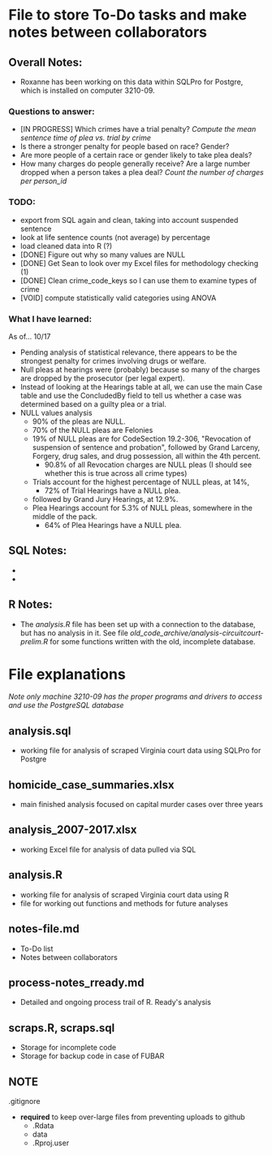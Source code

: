 # File to store To-Do tasks and make notes between collaborators

## Overall Notes:
* Roxanne has been working on this data within SQLPro for Postgre, which is installed on computer 3210-09. 

### Questions to answer:
* [IN PROGRESS] Which crimes have a trial penalty? _Compute the mean sentence time of plea  vs. trial by crime_
* Is there a stronger penalty for people based on race? Gender?
* Are more people of a certain race or gender likely to take plea deals?
* How many charges do people generally receive? Are a large number dropped when a person takes a plea deal? _Count the number of charges per person\_id_

### TODO:
* export from SQL again and clean, taking into account suspended sentence
* look at life sentence counts (not average) by percentage
* load cleaned data into R (?)
* [DONE] Figure out why so many values are NULL
* [DONE] Get Sean to look over my Excel files for methodology checking (1)
* [DONE] Clean crime\_code\_keys so I can use them to examine types of crime
* [VOID] compute statistically valid categories using ANOVA


### What I have learned:
As of... 10/17
* Pending analysis of statistical relevance, there appears to be the strongest penalty for crimes involving drugs or welfare.
* Null pleas at hearings were (probably) because so many of the charges are dropped by the prosecutor (per legal expert).
* Instead of looking at the Hearings table at all, we can use the main Case table and use the ConcludedBy field to tell us whether a case was determined based on a guilty plea or a trial.
* NULL values analysis
	* 90% of the pleas are NULL.
	* 70% of the NULL pleas are Felonies
	* 19% of NULL pleas are for CodeSection 19.2-306, "Revocation of suspension of sentence and probation", followed by Grand Larceny, Forgery, drug sales, and drug possession, all within the 4th percent. 
		* 90.8% of all Revocation charges are NULL pleas (I should see whether this is true across all crime types)
	* Trials account for the highest percentage of NULL pleas, at 14%, 
		* 72% of Trial Hearings have a NULL plea.
	* followed by Grand Jury Hearings, at 12.9%. 
	* Plea Hearings account for 5.3% of NULL pleas, somewhere in the middle of the pack.
		* 64% of Plea Hearings have a NULL plea.


## SQL Notes:
* 
* 

## R Notes:
* The _analysis.R_ file has been set up with a connection to the database, but has no analysis in it. See file _old\_code\_archive/analysis-circuitcourt-prelim.R_ for some functions written with the old, incomplete database.

# File explanations
*Note only machine 3210-09 has the proper programs and drivers to access and use the PostgreSQL database*

## analysis.sql
* working file for analysis of scraped Virginia court data using SQLPro for Postgre

## homicide_case_summaries.xlsx
* main finished analysis focused on capital murder cases over three years

## analysis_2007-2017.xlsx
* working Excel file for analysis of data pulled via SQL

## analysis.R
* working file for analysis of scraped Virginia court data using R
* file for working out functions and methods for future analyses

## notes-file.md
* To-Do list
* Notes between collaborators

## process-notes_rready.md
* Detailed and ongoing process trail of R. Ready's analysis

## scraps.R, scraps.sql
* Storage for incomplete code
* Storage for backup code in case of FUBAR

## NOTE

.gitignore
* __required__ to keep over-large files from preventing uploads to github
	* .Rdata
	* data
	* .Rproj.user
